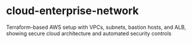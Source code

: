 # cloud-enterprise-network
Terraform-based AWS setup with VPCs, subnets, bastion hosts, and ALB, showing secure cloud architecture and automated security controls
